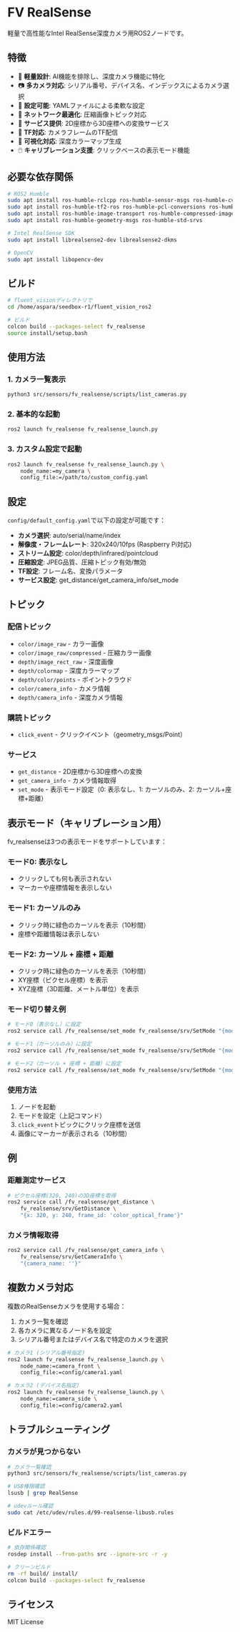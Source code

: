 # FV RealSense

軽量で高性能なIntel RealSense深度カメラ用ROS2ノードです。

## 特徴

- 🚀 **軽量設計**: AI機能を排除し、深度カメラ機能に特化
- 📷 **多カメラ対応**: シリアル番号、デバイス名、インデックスによるカメラ選択
- 🔧 **設定可能**: YAMLファイルによる柔軟な設定
- 📡 **ネットワーク最適化**: 圧縮画像トピック対応
- 🎯 **サービス提供**: 2D座標から3D座標への変換サービス
- 🔄 **TF対応**: カメラフレームのTF配信
- 🎨 **可視化対応**: 深度カラーマップ生成
- 🖱️ **キャリブレーション支援**: クリックベースの表示モード機能

## 必要な依存関係

```bash
# ROS2 Humble
sudo apt install ros-humble-rclcpp ros-humble-sensor-msgs ros-humble-cv-bridge
sudo apt install ros-humble-tf2-ros ros-humble-pcl-conversions ros-humble-pcl-ros
sudo apt install ros-humble-image-transport ros-humble-compressed-image-transport
sudo apt install ros-humble-geometry-msgs ros-humble-std-srvs

# Intel RealSense SDK
sudo apt install librealsense2-dev librealsense2-dkms

# OpenCV
sudo apt install libopencv-dev
```

## ビルド

```bash
# fluent_visionディレクトリで
cd /home/aspara/seedbox-r1/fluent_vision_ros2

# ビルド
colcon build --packages-select fv_realsense
source install/setup.bash
```

## 使用方法

### 1. カメラ一覧表示

```bash
python3 src/sensors/fv_realsense/scripts/list_cameras.py
```

### 2. 基本的な起動

```bash
ros2 launch fv_realsense fv_realsense_launch.py
```

### 3. カスタム設定で起動

```bash
ros2 launch fv_realsense fv_realsense_launch.py \
    node_name:=my_camera \
    config_file:=/path/to/custom_config.yaml
```

## 設定

`config/default_config.yaml`で以下の設定が可能です：

- **カメラ選択**: auto/serial/name/index
- **解像度・フレームレート**: 320x240/10fps (Raspberry Pi対応)
- **ストリーム設定**: color/depth/infrared/pointcloud
- **圧縮設定**: JPEG品質、圧縮トピック有効/無効
- **TF設定**: フレーム名、変換パラメータ
- **サービス設定**: get_distance/get_camera_info/set_mode

## トピック

### 配信トピック

- `color/image_raw` - カラー画像
- `color/image_raw/compressed` - 圧縮カラー画像
- `depth/image_rect_raw` - 深度画像
- `depth/colormap` - 深度カラーマップ
- `depth/color/points` - ポイントクラウド
- `color/camera_info` - カメラ情報
- `depth/camera_info` - 深度カメラ情報

### 購読トピック

- `click_event` - クリックイベント（geometry_msgs/Point）

### サービス

- `get_distance` - 2D座標から3D座標への変換
- `get_camera_info` - カメラ情報取得
- `set_mode` - 表示モード設定（0: 表示なし、1: カーソルのみ、2: カーソル+座標+距離）

## 表示モード（キャリブレーション用）

fv_realsenseは3つの表示モードをサポートしています：

### モード0: 表示なし
- クリックしても何も表示されない
- マーカーや座標情報を表示しない

### モード1: カーソルのみ
- クリック時に緑色のカーソルを表示（10秒間）
- 座標や距離情報は表示しない

### モード2: カーソル + 座標 + 距離
- クリック時に緑色のカーソルを表示（10秒間）
- XY座標（ピクセル座標）を表示
- XYZ座標（3D距離、メートル単位）を表示

### モード切り替え例

```bash
# モード0（表示なし）に設定
ros2 service call /fv_realsense/set_mode fv_realsense/srv/SetMode "{mode: 0}"

# モード1（カーソルのみ）に設定
ros2 service call /fv_realsense/set_mode fv_realsense/srv/SetMode "{mode: 1}"

# モード2（カーソル + 座標 + 距離）に設定
ros2 service call /fv_realsense/set_mode fv_realsense/srv/SetMode "{mode: 2}"
```

### 使用方法

1. ノードを起動
2. モードを設定（上記コマンド）
3. `click_event`トピックにクリック座標を送信
4. 画像にマーカーが表示される（10秒間）

## 例

### 距離測定サービス

```bash
# ピクセル座標(320, 240)の3D座標を取得
ros2 service call /fv_realsense/get_distance \
    fv_realsense/srv/GetDistance \
    "{x: 320, y: 240, frame_id: 'color_optical_frame'}"
```

### カメラ情報取得

```bash
ros2 service call /fv_realsense/get_camera_info \
    fv_realsense/srv/GetCameraInfo \
    "{camera_name: ''}"
```

## 複数カメラ対応

複数のRealSenseカメラを使用する場合：

1. カメラ一覧を確認
2. 各カメラに異なるノード名を設定
3. シリアル番号またはデバイス名で特定のカメラを選択

```bash
# カメラ1 (シリアル番号指定)
ros2 launch fv_realsense fv_realsense_launch.py \
    node_name:=camera_front \
    config_file:=config/camera1.yaml

# カメラ2 (デバイス名指定)
ros2 launch fv_realsense fv_realsense_launch.py \
    node_name:=camera_side \
    config_file:=config/camera2.yaml
```

## トラブルシューティング

### カメラが見つからない

```bash
# カメラ一覧確認
python3 src/sensors/fv_realsense/scripts/list_cameras.py

# USB権限確認
lsusb | grep RealSense

# udevルール確認
sudo cat /etc/udev/rules.d/99-realsense-libusb.rules
```

### ビルドエラー

```bash
# 依存関係確認
rosdep install --from-paths src --ignore-src -r -y

# クリーンビルド
rm -rf build/ install/
colcon build --packages-select fv_realsense
```

## ライセンス

MIT License 